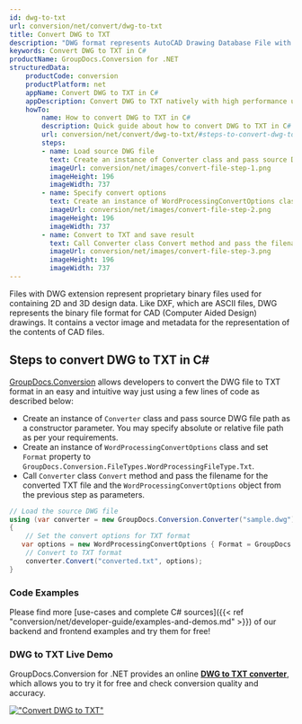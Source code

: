 ```yaml
---
id: dwg-to-txt
url: conversion/net/convert/dwg-to-txt
title: Convert DWG to TXT
description: "DWG format represents AutoCAD Drawing Database File with .dwg extension. Learn how to convert DWG to TXT file programmatically in C# language using GroupDocs.Conversion for .NET library."
keywords: Convert DWG to TXT in C#
productName: GroupDocs.Conversion for .NET
structuredData:
    productCode: conversion
    productPlatform: net
    appName: Convert DWG to TXT in C#
    appDescription: Convert DWG to TXT natively with high performance using C# language and server side GroupDocs.Conversion for .NET APIs, without the use of any software like Microsoft or Open Office.
    howTo:
        name: How to convert DWG to TXT in C# 
        description: Quick guide about how to convert DWG to TXT in C# with high performance and accuracy.
        url: conversion/net/convert/dwg-to-txt/#steps-to-convert-dwg-to-txt-in-c
        steps:
        - name: Load source DWG file 
          text: Create an instance of Converter class and pass source DWG file path as a constructor parameter. You may specify absolute or relative file path as per your requirements. 
          imageUrl: conversion/net/images/convert-file-step-1.png
          imageHeight: 196
          imageWidth: 737
        - name: Specify convert options 
          text: Create an instance of WordProcessingConvertOptions class.
          imageUrl: conversion/net/images/convert-file-step-2.png
          imageHeight: 196
          imageWidth: 737
        - name: Convert to TXT and save result 
          text: Call Converter class Convert method and pass the filename for the converted HTML file and the WordProcessingConvertOptions object from the previous step as parameters.
          imageUrl: conversion/net/images/convert-file-step-3.png
          imageHeight: 196
          imageWidth: 737
---
```


Files with DWG extension represent proprietary binary files used for containing 2D and 3D design data. Like DXF, which are ASCII files, DWG represents the binary file format for CAD (Computer Aided Design) drawings. It contains a vector image and metadata for the representation of the contents of CAD files.

## Steps to convert DWG to TXT in C#

[GroupDocs.Conversion](https://products.groupdocs.com/conversion/net) allows developers to convert the DWG file to TXT format in an easy and intuitive way just using a few lines of code as described below:

* Create an instance of `Converter` class and pass source DWG file path as a constructor parameter. You may specify absolute or relative file path as per your requirements. 
* Create an instance of `WordProcessingConvertOptions` class and set `Format` property to `GroupDocs.Conversion.FileTypes.WordProcessingFileType.Txt`.
* Call `Converter` class `Convert` method and pass the filename for the converted TXT file and the `WordProcessingConvertOptions` object from the previous step as parameters.

```csharp
// Load the source DWG file
using (var converter = new GroupDocs.Conversion.Converter("sample.dwg"))
{
    // Set the convert options for TXT format
   var options = new WordProcessingConvertOptions { Format = GroupDocs.Conversion.FileTypes.WordProcessingFileType.Txt };
    // Convert to TXT format
    converter.Convert("converted.txt", options);
}
```

### Code Examples

Please find more [use-cases and complete C# sources]({{< ref "conversion/net/developer-guide/examples-and-demos.md" >}}) of our backend and frontend examples and try them for free!

### DWG to TXT Live Demo

GroupDocs.Conversion for .NET provides an online [**DWG to TXT converter**](https://products.groupdocs.app/conversion/dwg-to-txt), which allows you to try it for free and check conversion quality and accuracy.

[!["Convert DWG to TXT"](conversion/net/images/convert-to-txt/convert-dwg-to-txt.png)](https://products.groupdocs.app/conversion/dwg-to-txt)